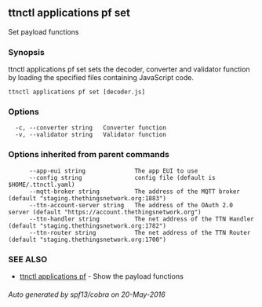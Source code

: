 ## ttnctl applications pf set

Set payload functions

### Synopsis


ttnctl applications pf set sets the decoder, converter and validator
function by loading the specified files containing JavaScript code.


```
ttnctl applications pf set [decoder.js]
```

### Options

```
  -c, --converter string   Converter function
  -v, --validator string   Validator function
```

### Options inherited from parent commands

```
      --app-eui string              The app EUI to use
      --config string               config file (default is $HOME/.ttnctl.yaml)
      --mqtt-broker string          The address of the MQTT broker (default "staging.thethingsnetwork.org:1883")
      --ttn-account-server string   The address of the OAuth 2.0 server (default "https://account.thethingsnetwork.org")
      --ttn-handler string          The net address of the TTN Handler (default "staging.thethingsnetwork.org:1782")
      --ttn-router string           The net address of the TTN Router (default "staging.thethingsnetwork.org:1700")
```

### SEE ALSO
* [ttnctl applications pf](ttnctl_applications_pf)	 - Show the payload functions

###### Auto generated by spf13/cobra on 20-May-2016
